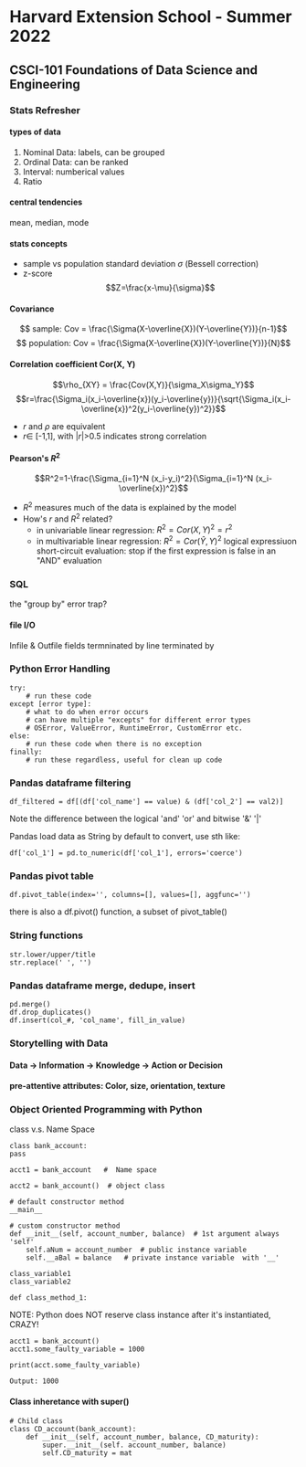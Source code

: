 # Harvard Extension School - Summer 2022
## CSCI-101 Foundations of Data Science and Engineering

### Stats Refresher
#### types of data
1. Nominal Data: labels, can be grouped
2. Ordinal Data: can be ranked
3. Interval: numberical values
4. Ratio

#### central tendencies
mean, median, mode

#### stats concepts
- sample vs population standard deviation $\sigma$ (Bessell correction)
- z-score
$$Z=\frac{x-\mu}{\sigma}$$

#### Covariance
$$ sample: Cov = \frac{\Sigma(X-\overline{X})(Y-\overline{Y})}{n-1}$$
$$ population: Cov = \frac{\Sigma(X-\overline{X})(Y-\overline{Y})}{N}$$

#### Correlation coefficient Cor(X, Y)
$$\rho_{XY} = \frac{Cov(X,Y)}{\sigma_X\sigma_Y}$$
$$r=\frac{\Sigma_i(x_i-\overline{x})(y_i-\overline{y})}{\sqrt{\Sigma_i(x_i-\overline{x})^2(y_i-\overline{y})^2}}$$
- $r$ and $\rho$ are equivalent
- $r \in$ [-1,1], with |$r$|>0.5 indicates strong correlation
#### Pearson's $R^2$
$$R^2=1-\frac{\Sigma_{i=1}^N (x_i-y_i)^2}{\Sigma_{i=1}^N (x_i-\overline{x})^2}$$
- $R^2$ measures much of the data is explained by the model
- How's $r$ and $R^2$ related?
    - in univariable linear regression: $R^2 = Cor(X,Y)^2 = r^2$
    - in multivariable linear regression: $R^2 = Cor(\hat Y, Y)^2$
logical expressiuon short-circuit evaluation: stop if the first expression is false in an "AND" evaluation

### SQL 
the "group by" error trap?

#### file I/O
Infile & Outfile fields termninated by line terminated by

### Python Error Handling

```
try:
    # run these code
except [error type]:
    # what to do when error occurs
    # can have multiple "excepts" for different error types
    # OSError, ValueError, RuntimeError, CustomError etc.
else:
    # run these code when there is no exception
finally:
    # run these regardless, useful for clean up code
```

### Pandas dataframe filtering
```
df_filtered = df[(df['col_name'] == value) & (df['col_2'] == val2)]
```

Note the difference between the logical 'and' 'or' and bitwise '&' '|'

Pandas load data as String by default to convert, use sth like:

```
df['col_1'] = pd.to_numeric(df['col_1'], errors='coerce')
```

### Pandas pivot table

```
df.pivot_table(index='', columns=[], values=[], aggfunc='')
```

there is also a df.pivot() function, a subset of pivot_table()

### String functions
```
str.lower/upper/title
str.replace(' ', '')
```

### Pandas dataframe merge, dedupe, insert
```
pd.merge()
df.drop_duplicates()
df.insert(col_#, 'col_name', fill_in_value)
```

### Storytelling with Data

#### Data -> Information -> Knowledge -> Action or Decision
#### pre-attentive attributes: Color, size, orientation, texture

### Object Oriented Programming with Python

class v.s. Name Space

```
class bank_account:
pass

acct1 = bank_account   #  Name space

acct2 = bank_account()  # object class

# default constructor method
__main__   

# custom constructor method
def __init__(self, account_number, balance)  # 1st argument always 'self'
    self.aNum = account_number  # public instance variable 
    self.__aBal = balance   # private instance variable  with '__'

class_variable1
class_variable2

def class_method_1:

```

NOTE: Python does NOT reserve class instance after it's instantiated, CRAZY!

```
acct1 = bank_account()
acct1.some_faulty_variable = 1000

print(acct.some_faulty_variable)

Output: 1000
```

#### Class inheretance with super()

```
# Child class
class CD_account(bank_account):
    def __init__(self, account_number, balance, CD_maturity):
        super.__init__(self. account_number, balance)
        self.CD_maturity = mat
```
    
